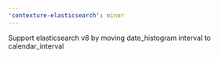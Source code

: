 ```yaml
---
'contexture-elasticsearch': minor
---
```


Support elasticsearch v8 by moving date_histogram interval to calendar_interval
